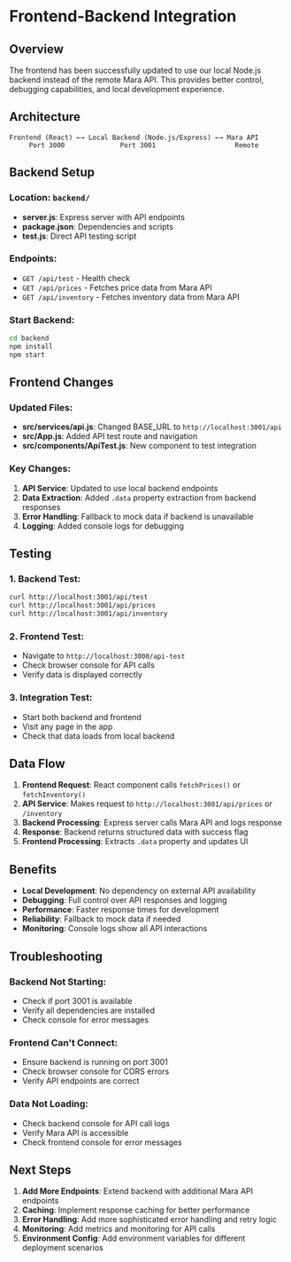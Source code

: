# Frontend-Backend Integration

## Overview

The frontend has been successfully updated to use our local Node.js backend instead of the remote Mara API. This provides better control, debugging capabilities, and local development experience.

## Architecture

```
Frontend (React) ←→ Local Backend (Node.js/Express) ←→ Mara API
     Port 3000              Port 3001                    Remote
```

## Backend Setup

### Location: `backend/`
- **server.js**: Express server with API endpoints
- **package.json**: Dependencies and scripts
- **test.js**: Direct API testing script

### Endpoints:
- `GET /api/test` - Health check
- `GET /api/prices` - Fetches price data from Mara API
- `GET /api/inventory` - Fetches inventory data from Mara API

### Start Backend:
```bash
cd backend
npm install
npm start
```

## Frontend Changes

### Updated Files:
- **src/services/api.js**: Changed BASE_URL to `http://localhost:3001/api`
- **src/App.js**: Added API test route and navigation
- **src/components/ApiTest.js**: New component to test integration

### Key Changes:
1. **API Service**: Updated to use local backend endpoints
2. **Data Extraction**: Added `.data` property extraction from backend responses
3. **Error Handling**: Fallback to mock data if backend is unavailable
4. **Logging**: Added console logs for debugging

## Testing

### 1. Backend Test:
```bash
curl http://localhost:3001/api/test
curl http://localhost:3001/api/prices
curl http://localhost:3001/api/inventory
```

### 2. Frontend Test:
- Navigate to `http://localhost:3000/api-test`
- Check browser console for API calls
- Verify data is displayed correctly

### 3. Integration Test:
- Start both backend and frontend
- Visit any page in the app
- Check that data loads from local backend

## Data Flow

1. **Frontend Request**: React component calls `fetchPrices()` or `fetchInventory()`
2. **API Service**: Makes request to `http://localhost:3001/api/prices` or `/inventory`
3. **Backend Processing**: Express server calls Mara API and logs response
4. **Response**: Backend returns structured data with success flag
5. **Frontend Processing**: Extracts `.data` property and updates UI

## Benefits

- **Local Development**: No dependency on external API availability
- **Debugging**: Full control over API responses and logging
- **Performance**: Faster response times for development
- **Reliability**: Fallback to mock data if needed
- **Monitoring**: Console logs show all API interactions

## Troubleshooting

### Backend Not Starting:
- Check if port 3001 is available
- Verify all dependencies are installed
- Check console for error messages

### Frontend Can't Connect:
- Ensure backend is running on port 3001
- Check browser console for CORS errors
- Verify API endpoints are correct

### Data Not Loading:
- Check backend console for API call logs
- Verify Mara API is accessible
- Check frontend console for error messages

## Next Steps

1. **Add More Endpoints**: Extend backend with additional Mara API endpoints
2. **Caching**: Implement response caching for better performance
3. **Error Handling**: Add more sophisticated error handling and retry logic
4. **Monitoring**: Add metrics and monitoring for API calls
5. **Environment Config**: Add environment variables for different deployment scenarios 
